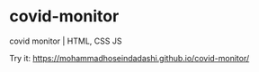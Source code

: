 # covid-monitor
covid monitor | HTML, CSS JS

Try it: https://mohammadhoseindadashi.github.io/covid-monitor/
